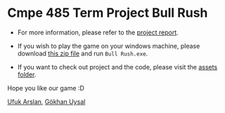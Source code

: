 # Cmpe 485 Term Project Bull Rush

- For more information, please refer to the [project report](https://github.com/Ufuk-Arslan/Cmpe485TermProject/blob/main/CMPE485%20Term%20Project%20Report.pdf).

- If you wish to play the game on your windows machine, please download [this zip file](https://github.com/Ufuk-Arslan/Cmpe485TermProject/blob/main/Build.zip) and run `Bull Rush.exe`.

- If you want to check out project and the code, please visit the [assets folder](https://github.com/Ufuk-Arslan/Cmpe485TermProject/tree/main/Assets).

Hope you like our game :D

[Ufuk Arslan](https://github.com/Ufuk-Arslan), [Gökhan Uysal](https://github.com/uysalGokhan)



